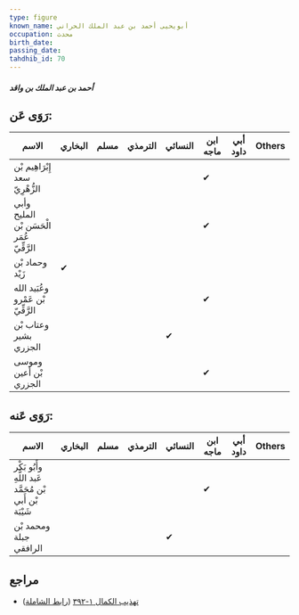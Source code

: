 ```yaml
---
type: figure
known_name: أبويحيى أحمد بن عبد الملك الحراني
occupation: محدث
birth_date:
passing_date:
tahdhib_id: 70
---
```

##### أحمد بن عبد الملك بن واقد

## رَوَى عَن:
| الاسم                                     | البخاري | مسلم | الترمذي | النسائي | ابن ماجه | أبي داود | Others |
| ----------------------------------------- | ------- | ---- | ------- | ------- | -------- | -------- | ------ |
| إِبْرَاهِيم بْن سعد الزُّهْرِيّ           |         |      |         |         | ✔        |          |        |
| وأبي المليح الْحَسَن بْن عُمَر الرَّقِّيّ |         |      |         |         | ✔        |          |        |
| وحماد بْن زَيْد                           | ✔       |      |         |         |          |          |        |
| وعُبَيد الله بْن عَمْرو الرَّقِّيّ        |         |      |         |         | ✔        |          |        |
| وعتاب بْن بشير الجزري                     |         |      |         | ✔       |          |          |        |
| وموسى بْن أعين الجزري                     |         |      |         |         | ✔        |          |        |
## رَوَى عَنه:
| الاسم                                                   | البخاري | مسلم | الترمذي | النسائي | ابن ماجه | أبي داود | Others |
| ------------------------------------------------------- | ------- | ---- | ------- | ------- | -------- | -------- | ------ |
| وأَبُو بَكْر عَبد اللَّهِ بْن مُحَمَّد بْن أَبي شَيْبَة |         |      |         |         | ✔        |          |        |
| ومحمد بْن جبلة الرافقي                                  |         |      |         | ✔       |          |          |        |
## مراجع
- [تهذيب الكمال ١-٣٩٢](obsidian://open?vault=Tahdhib-al-Kamal&file=Figures/٧٠-أحمد%20بن%20عبد%20الملك%20بن%20واقد) ([رابط الشاملة](https://shamela.ws/book/3722/391))